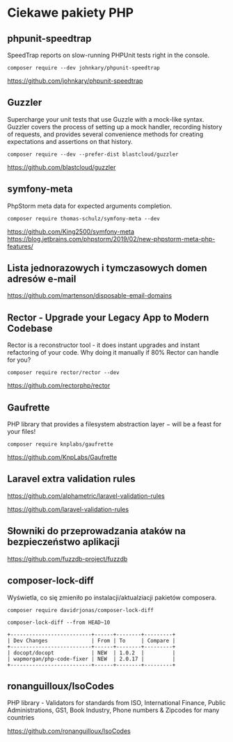 # Ciekawe pakiety PHP

## phpunit-speedtrap

SpeedTrap reports on slow-running PHPUnit tests right in the console.

`composer require --dev johnkary/phpunit-speedtrap`

https://github.com/johnkary/phpunit-speedtrap


## Guzzler

Supercharge your unit tests that use Guzzle with a mock-like syntax. Guzzler covers the process of setting up a mock handler, recording history of requests, and provides several convenience methods for creating expectations and assertions on that history.

`composer require --dev --prefer-dist blastcloud/guzzler`

https://github.com/blastcloud/guzzler


## symfony-meta

PhpStorm meta data for expected arguments completion.

`composer require thomas-schulz/symfony-meta --dev`

https://github.com/King2500/symfony-meta
https://blog.jetbrains.com/phpstorm/2019/02/new-phpstorm-meta-php-features/

## Lista jednorazowych i tymczasowych domen adresów e-mail

https://github.com/martenson/disposable-email-domains

## Rector - Upgrade your Legacy App to Modern Codebase

Rector is a reconstructor tool - it does instant upgrades and instant refactoring of your code. Why doing it manually if 80% Rector can handle for you?

`composer require rector/rector --dev`

https://github.com/rectorphp/rector

## Gaufrette

PHP library that provides a filesystem abstraction layer − will be a feast for your files!

`composer require knplabs/gaufrette`

https://github.com/KnpLabs/Gaufrette

## Laravel extra validation rules

https://github.com/alphametric/laravel-validation-rules

https://github.com/laravel-validation-rules

## Słowniki do przeprowadzania ataków na bezpieczeństwo aplikacji

https://github.com/fuzzdb-project/fuzzdb

## composer-lock-diff

Wyświetla, co się zmieniło po instalacji/aktualziacji pakietów composera.

`composer require davidrjonas/composer-lock-diff`

`composer-lock-diff --from HEAD~10 `

```
+--------------------------+------+--------+---------+
| Dev Changes              | From | To     | Compare |
+--------------------------+------+--------+---------+
| docopt/docopt            | NEW  | 1.0.2  |         |
| wapmorgan/php-code-fixer | NEW  | 2.0.17 |         |
+--------------------------+------+--------+---------+
```

## ronanguilloux/IsoCodes

PHP library - Validators for standards from ISO, International Finance, Public Administrations, GS1, Book Industry, Phone numbers & Zipcodes for many countries

https://github.com/ronanguilloux/IsoCodes
